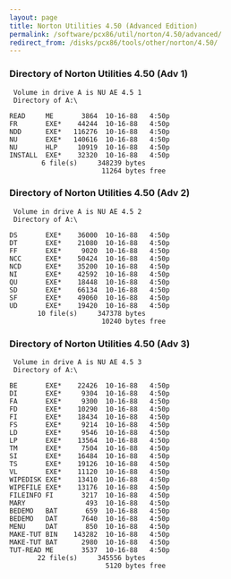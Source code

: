 ```yaml
---
layout: page
title: Norton Utilities 4.50 (Advanced Edition)
permalink: /software/pcx86/util/norton/4.50/advanced/
redirect_from: /disks/pcx86/tools/other/norton/4.50/
---
```


### Directory of Norton Utilities 4.50 (Adv 1)

     Volume in drive A is NU AE 4.5 1
     Directory of A:\

    READ     ME       3864  10-16-88   4:50p
    FR       EXE*    44244  10-16-88   4:50p
    NDD      EXE*   116276  10-16-88   4:50p
    NU       EXE*   140616  10-16-88   4:50p
    NU       HLP     10919  10-16-88   4:50p
    INSTALL  EXE*    32320  10-16-88   4:50p
            6 file(s)     348239 bytes
                           11264 bytes free

### Directory of Norton Utilities 4.50 (Adv 2)

     Volume in drive A is NU AE 4.5 2
     Directory of A:\

    DS       EXE*    36000  10-16-88   4:50p
    DT       EXE*    21080  10-16-88   4:50p
    FF       EXE*     9020  10-16-88   4:50p
    NCC      EXE*    50424  10-16-88   4:50p
    NCD      EXE*    35200  10-16-88   4:50p
    NI       EXE*    42592  10-16-88   4:50p
    QU       EXE*    18448  10-16-88   4:50p
    SD       EXE*    66134  10-16-88   4:50p
    SF       EXE*    49060  10-16-88   4:50p
    UD       EXE*    19420  10-16-88   4:50p
           10 file(s)     347378 bytes
                           10240 bytes free

### Directory of Norton Utilities 4.50 (Adv 3)

     Volume in drive A is NU AE 4.5 3
     Directory of A:\

    BE       EXE*    22426  10-16-88   4:50p
    DI       EXE*     9304  10-16-88   4:50p
    FA       EXE*     9300  10-16-88   4:50p
    FD       EXE*    10290  10-16-88   4:50p
    FI       EXE*    18434  10-16-88   4:50p
    FS       EXE*     9214  10-16-88   4:50p
    LD       EXE*     9546  10-16-88   4:50p
    LP       EXE*    13564  10-16-88   4:50p
    TM       EXE*     7504  10-16-88   4:50p
    SI       EXE*    16484  10-16-88   4:50p
    TS       EXE*    19126  10-16-88   4:50p
    VL       EXE*    11120  10-16-88   4:50p
    WIPEDISK EXE*    13410  10-16-88   4:50p
    WIPEFILE EXE*    13176  10-16-88   4:50p
    FILEINFO FI       3217  10-16-88   4:50p
    MARY               493  10-16-88   4:50p
    BEDEMO   BAT       659  10-16-88   4:50p
    BEDEMO   DAT      7640  10-16-88   4:50p
    MENU     DAT       850  10-16-88   4:50p
    MAKE-TUT BIN    143282  10-16-88   4:50p
    MAKE-TUT BAT      2980  10-16-88   4:50p
    TUT-READ ME       3537  10-16-88   4:50p
           22 file(s)     345556 bytes
                            5120 bytes free

